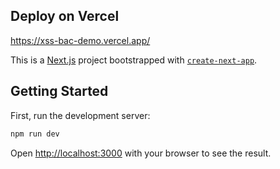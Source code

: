 ## Deploy on Vercel
https://xss-bac-demo.vercel.app/

This is a [Next.js](https://nextjs.org/) project bootstrapped with [`create-next-app`](https://github.com/vercel/next.js/tree/canary/packages/create-next-app).

## Getting Started
First, run the development server:

```bash
npm run dev
```
Open [http://localhost:3000](http://localhost:3000) with your browser to see the result.

